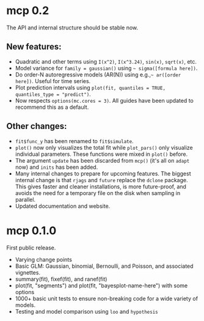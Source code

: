 # mcp 0.2
The API and internal structure should be stable now.

## New features: 

 * Quadratic and other terms using `I(x^2)`, `I(x^3.24)`, `sin(x)`, `sqrt(x)`, etc.
 * Model variance for `family = gaussian()` using `~ sigma([formula here])`.
 * Do order-N autoregressive models (AR(N)) using e.g.,`~ ar([order here])`. Useful for time series.
 * Plot prediction intervals using `plot(fit, quantiles = TRUE, quantiles_type = "predict")`.
 * Now respects `options(mc.cores = 3)`. All guides have been updated to recommend this as a default.

## Other changes:

 * `fit$func_y` has been renamed to `fit$simulate`.
 * `plot()` now only visualizes the total fit while `plot_pars()` only visualize individual parameters. These functions were mixed in `plot()` before.
 * The argument `update` has been discarded from `mcp()` (it's all on `adapt` now) and `inits` has been added.
 * Many internal changes to prepare for upcoming features. The biggest internal change is that `rjags` and `future` replace the `dclone` package. This gives faster and cleaner installations, is more future-proof, and avoids the need for a temporary file on the disk when sampling in parallel.
 * Updated documentation and website.
 

# mcp 0.1.0
First public release.

 * Varying change points
 * Basic GLM: Gaussian, binomial, Bernoulli, and Poisson, and associated vignettes.
 * summary(fit), fixef(fit), and ranef(fit)
 * plot(fit, "segments") and plot(fit, "bayesplot-name-here") with some options
 * 1000+ basic unit tests to ensure non-breaking code for a wide variety of models.
 * Testing and model comparison using `loo` and `hypothesis`
